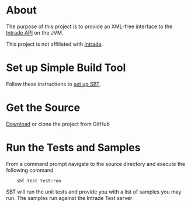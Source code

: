 [Intrade API]: https://www.intrade.com/v4/misc/help/api/
[set up SBT]: http://www.scala-sbt.org/release/docs/Getting-Started/Setup.html#installing-sbt
[Intrade]: http://www.intrade.com
[Download]: https://github.com/abaker/intrade/zipball/master

# About

The purpose of this project is to provide an XML-free interface to the [Intrade API] on the JVM.

This project is not affiliated with [Intrade].

# Set up Simple Build Tool

Follow these instructions to [set up SBT].

# Get the Source

[Download] or clone the project from GitHub

# Run the Tests and Samples

From a command prompt navigate to the source directory and execute the following command

        sbt test test:run

SBT will run the unit tests and provide you with a list of samples you may run. The samples run against the Intrade Test server
